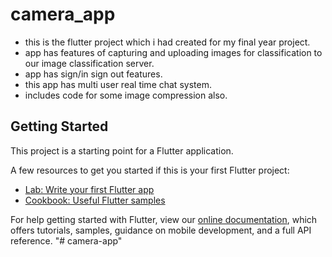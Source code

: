 # camera_app

* this is the flutter project which i had created for my final year project.
* app has features of capturing and uploading images for classification to our image classification server.
* app has sign/in sign out features.
* this app has multi user real time chat system.
* includes code for some image compression also.

## Getting Started

This project is a starting point for a Flutter application.

A few resources to get you started if this is your first Flutter project:

- [Lab: Write your first Flutter app](https://flutter.io/docs/get-started/codelab)
- [Cookbook: Useful Flutter samples](https://flutter.io/docs/cookbook)

For help getting started with Flutter, view our 
[online documentation](https://flutter.io/docs), which offers tutorials, 
samples, guidance on mobile development, and a full API reference.
"# camera-app" 
